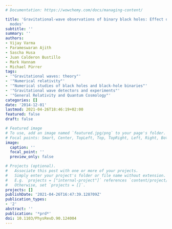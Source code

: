 ```yaml
---
# Documentation: https://wowchemy.com/docs/managing-content/

title: 'Gravitational-wave observations of binary black holes: Effect of nonquadrupole
  modes'
subtitle: ''
summary: ''
authors:
- Vijay Varma
- Parameswaran Ajith
- Sascha Husa
- Juan Calderon Bustillo
- Mark Hannam
- Michael Pürrer
tags:
- '"Gravitational waves: theory"'
- '"Numerical relativity"'
- '"Numerical studies of black holes and black-hole binaries"'
- '"Gravitational wave detectors and experiments"'
- '"General Relativity and Quantum Cosmology"'
categories: []
date: '2014-12-01'
lastmod: 2021-04-26T18:46:19+02:00
featured: false
draft: false

# Featured image
# To use, add an image named `featured.jpg/png` to your page's folder.
# Focal points: Smart, Center, TopLeft, Top, TopRight, Left, Right, BottomLeft, Bottom, BottomRight.
image:
  caption: ''
  focal_point: ''
  preview_only: false

# Projects (optional).
#   Associate this post with one or more of your projects.
#   Simply enter your project's folder or file name without extension.
#   E.g. `projects = ["internal-project"]` references `content/project/deep-learning/index.md`.
#   Otherwise, set `projects = []`.
projects: []
publishDate: '2021-04-26T16:47:39.128709Z'
publication_types:
- '2'
abstract: ''
publication: '*prd*'
doi: 10.1103/PhysRevD.90.124004
---
```


